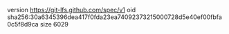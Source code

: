 version https://git-lfs.github.com/spec/v1
oid sha256:30a6345396dea417f0fda23ea74092373215000728d5e40ef00fbfa0c5f8d9ca
size 6029
